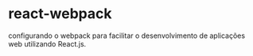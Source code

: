 # react-webpack
configurando o webpack para facilitar o desenvolvimento de aplicações web utilizando React.js.
